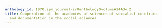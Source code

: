 ```yaml
---
anthology_id: 1978.ipm_journal-ir0anthology0volumeA14A34.2
title: Cooperation of the academies of sciences of socialist countries on information
  and documentation in the social sciences
---
```

